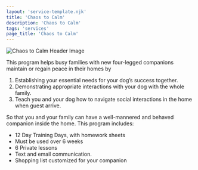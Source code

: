 ```yaml
---
layout: 'service-template.njk'
title: 'Chaos to Calm'
description: 'Chaos to Calm'
tags: 'services'
page_title: 'Chaos to Calm'
---
```


![Chaos to Calm Header Image](https://res.cloudinary.com/ftpta-com/image/upload/f_auto,q_auto/v1667315491/Millie/20221013_crop_co13xv.jpg)

This program helps busy families with new four-legged companions maintain or regain peace in their homes by
1.	Establishing your essential needs for your dog’s success together.
2.	Demonstrating appropriate interactions with your dog with the whole family.
3.	Teach you and your dog how to navigate social interactions in the home when guest arrive.

So that you and your family can have a well-mannered and behaved companion inside the home. This program includes:
-	12 Day Training Days, with homework sheets
-	Must be used over 6 weeks 
-	6 Private lessons
-	Text and email communication.
-	Shopping list customized for your companion